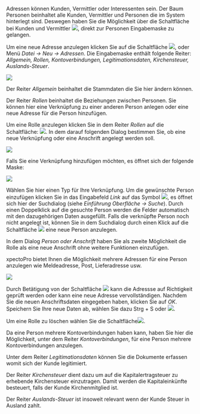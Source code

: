 Adressen können Kunden, Vermittler oder Interessenten sein.  Der Baum Personen beinhaltet alle Kunden, Vermittler und Personen die im System hinterlegt sind.
Deswegen haben Sie die Möglichkeit über die Schaltfläche bei Kunden und Vermittler ![](http://xpecto.github.io/docs/img/img_1438775499665.png), direkt zur  Personen Eingabemaske zu gelangen.

Um eine neue Adresse anzulegen klicken Sie auf die Schaltfläche ![](http://xpecto.github.io/docs/img/img_1431524686794.png), oder Menü *Datei → Neu → Adressen*.
Die Eingabemaske enthält folgende Reiter: *Allgemein, Rollen, Kontoverbindungen, Legitimationsdaten, Kirchensteuer, Auslands-Steuer*.

![](http://xpecto.github.io/docs/img/img_1438773575377.png)

Der Reiter *Allgemein* beinhaltet die Stammdaten die Sie hier ändern können. 

Der Reiter *Rollen* beinhaltet die Beziehungen zwischen Personen. Sie können hier eine Verknüpfung zu einer anderen Person anlegen oder eine neue Adresse für die Person hinzufügen.                                                       

Um eine Rolle anzulegen klicken Sie in dem Reiter *Rollen* auf die Schaltfläche:  ![](http://xpecto.github.io/docs/img/img046.png). 
In dem darauf folgenden Dialog bestimmen Sie, ob eine neue Verknüpfung oder eine Anschrift angelegt werden soll.
                                                                                                                                       
![](http://xpecto.github.io/docs/img/img_1438074839670.png)

Falls Sie eine Verknüpfung hinzufügen möchten, es öffnet sich der folgende Maske:

![](http://xpecto.github.io/docs/img/img_1438775743467.png)

Wählen Sie hier einen Typ für Ihre Verknüpfung. Um die gewünschte Person einzufügen klicken Sie in das Eingabefeld *Link* auf das Symbol ![](http://xpecto.github.io/docs/img/img_1438327135428.png), es öffnet sich hier der Suchdialog (siehe *Einführung Oberfläche → Suche*). Durch einen Doppelklick auf die gesuchte Person werden die Felder automatisch mit den dazugehörigen Daten ausgefüllt. Falls die verknüpfte Person noch nicht angelegt ist, können Sie in dem Suchdialog durch einen Klick auf die Schaltfläche ![](http://xpecto.github.io/docs/img/img_1438327864939.png) eine neue Person anzulegen.

In dem Dialog *Person oder Anschrift* haben Sie als zweite Möglichkeit die Rolle als  eine neue Anschrift ohne weitere Funktionen einzufügen. 

xpectoPro bietet Ihnen die Möglichkeit mehrere Adressen für eine Person anzulegen wie Meldeadresse, Post, Lieferadresse usw. 

![](http://xpecto.github.io/docs/img/img_1438775670724.png)

Durch Betätigung von der Schaltfläche ![](http://xpecto.github.io/docs/img/img_1418999829813.png) kann die Adressse auf Richtigkeit geprüft werden oder kann eine neue Adresse vervollständigen. 
Nachdem Sie die neuen Anschriftsdaten eingegeben haben, klicken Sie auf *OK*. 
Speichern Sie Ihre neue Daten ab,  wählen Sie  dazu Strg + S oder  ![](http://xpecto.github.io/docs/img/img_1438089018212.png).

Um eine Rolle zu löschen wählen Sie die Schaltfläche![](http://xpecto.github.io/docs/img/img_1438330503651.png).

Da eine Person mehrere Kontoverbindungen haben kann, haben Sie hier die Möglichkeit, unter dem Reiter *Kontoverbindungen*, für eine Person mehrere Kontoverbindungen anzulegen.

Unter dem Reiter *Legitimationsdaten* können Sie die Dokumente erfassen womit sich der Kunde legitimiert.

Der Reiter *Kirchensteuer* dient dazu um auf die Kapitalertragsteuer zu erhebende Kirchensteuer einzutragen.  Damit werden die  Kapitaleinkünfte besteuert, falls der Kunde Kirchenmitglied ist. 

Der Reiter *Auslands-Steuer* ist insoweit relevant wenn der Kunde Steuer in Ausland zahlt.